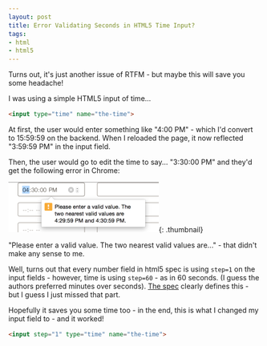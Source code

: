 ```yaml
---
layout: post
title: Error Validating Seconds in HTML5 Time Input?
tags:
- html
- html5
---
```

Turns out, it's just another issue of RTFM - but maybe this will save you some headache!

I was using a simple HTML5 input of time...

```html
<input type="time" name="the-time">
```

At first, the user would enter something like "4:00 PM" - which I'd convert to 15:59:59 on the backend.  When I reloaded the page, it now reflected "3:59:59 PM" in the input field.

Then, the user would go to edit the time to say... "3:30:00 PM" and they'd get the following error in Chrome:

[![Screenshot 2015-05-02 10.23.50](/uploads/2015/Screenshot-2015-05-02-10.23.50-300x101.png)](/uploads/2015/Screenshot-2015-05-02-10.23.50-300x101.png){: .thumbnail}

"Please enter a valid value.  The two nearest valid values are..." - that didn't make any sense to me.

Well, turns out that every number field in html5 spec is using `step=1` on the input fields - however, time is using `step=60` - as in 60 seconds.  (I guess the authors preferred minutes over seconds).  [The spec](https://html.spec.whatwg.org/multipage/forms.html#time-state-(type=time)) clearly defines this - but I guess I just missed that part.

Hopefully it saves you some time too - in the end, this is what I changed my input field to - and it worked!

```html
<input step="1" type="time" name="the-time">
```
